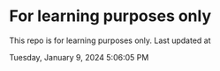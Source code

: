 # For learning purposes only
This repo is for learning purposes only.
Last updated at

Tuesday, January 9, 2024 5:06:05 PM

